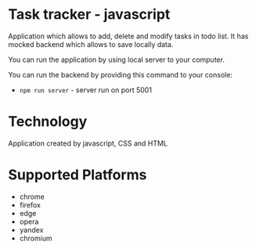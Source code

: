 # Task tracker - javascript
Application which allows to add, delete and modify tasks in todo list. It has mocked backend which
allows to save locally data.

You can run the application by using local server to your computer.

You can run the backend by providing this command to your console:
- <code>npm run server</code> - server run on port 5001

# Technology
Application created by javascript, CSS and HTML

# Supported Platforms
- chrome
- firefox
- edge
- opera
- yandex
- chromium